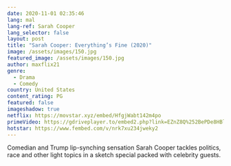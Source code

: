 ```yaml
---
date: 2020-11-01 02:35:46
lang: mal
lang-ref: Sarah Cooper
lang_selector: false
layout: post
title: "Sarah Cooper: Everything’s Fine (2020)"
image: /assets/images/150.jpg
featured_image: /assets/images/150.jpg
author: maxflix21
genre:
  - Drama
  - Comedy
country: United States
content_rating: PG
featured: false
imageshadow: true
netflix: https://movstar.xyz/embed/HfgjWabt142m4po
primeVideo: https://gdriveplayer.to/embed2.php?link=EZnZ8Q%252BePDe8HBlFoFWeCwl3UUZymkR3gxT1%252FoONP9U%252Bd9ZCGi6%252BjcmIzufL7lgYy9ozE4gnOVPwbRdlIe5uszbOrF3L8wTYxGGyQl6mMplWsjVVsO3oyUeV%252Fo6tkay8vEcb%252BUM7znjhDPEDOtfpkUgaLryAsyiX26PFs6SWKOCesenJbqW8XSa9LYCb7xS9I%253D
hotstar: https://www.fembed.com/v/nrk7xu234jweky2
---
```

Comedian and Trump lip-synching sensation Sarah Cooper tackles politics, race and other light topics in a sketch special packed with celebrity guests.